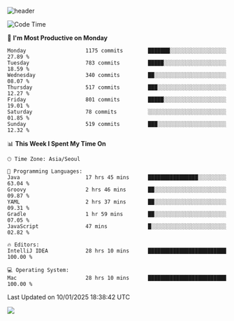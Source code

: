 ![header](https://capsule-render.vercel.app/api?type=Egg&color=timeAuto&height=300&section=header&text=PoPo&fontSize=90&animation=fadeIn)

  <!--START_SECTION:waka-->
![Code Time](http://img.shields.io/badge/Code%20Time-2%2C310%20hrs%2020%20mins-blue)

📅 **I'm Most Productive on Monday** 

```text
Monday                   1175 commits        ███████░░░░░░░░░░░░░░░░░░   27.89 % 
Tuesday                  783 commits         █████░░░░░░░░░░░░░░░░░░░░   18.59 % 
Wednesday                340 commits         ██░░░░░░░░░░░░░░░░░░░░░░░   08.07 % 
Thursday                 517 commits         ███░░░░░░░░░░░░░░░░░░░░░░   12.27 % 
Friday                   801 commits         █████░░░░░░░░░░░░░░░░░░░░   19.01 % 
Saturday                 78 commits          ░░░░░░░░░░░░░░░░░░░░░░░░░   01.85 % 
Sunday                   519 commits         ███░░░░░░░░░░░░░░░░░░░░░░   12.32 % 
```


📊 **This Week I Spent My Time On** 

```text
🕑︎ Time Zone: Asia/Seoul

💬 Programming Languages: 
Java                     17 hrs 45 mins      ████████████████░░░░░░░░░   63.04 % 
Groovy                   2 hrs 46 mins       ██░░░░░░░░░░░░░░░░░░░░░░░   09.87 % 
YAML                     2 hrs 37 mins       ██░░░░░░░░░░░░░░░░░░░░░░░   09.31 % 
Gradle                   1 hr 59 mins        ██░░░░░░░░░░░░░░░░░░░░░░░   07.05 % 
JavaScript               47 mins             █░░░░░░░░░░░░░░░░░░░░░░░░   02.82 % 

🔥 Editors: 
IntelliJ IDEA            28 hrs 10 mins      █████████████████████████   100.00 % 

💻 Operating System: 
Mac                      28 hrs 10 mins      █████████████████████████   100.00 % 
```


 Last Updated on 10/01/2025 18:38:42 UTC
<!--END_SECTION:waka-->



<img src="https://capsule-render.vercel.app/api?type=Egg&color=timeAuto&height=300&section=footer&text=PoPo&fontSize=90&animation=fadeIn&reversal=true" />
